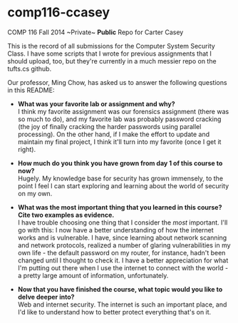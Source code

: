 comp116-ccasey
==============

COMP 116 Fall 2014 ~Private~ **Public** Repo for Carter Casey  

This is the record of all submissions for the Computer System Security Class. I have some scripts that I wrote for previous assignments that I should upload, too, but they're currently in a much messier repo on the tufts.cs github.  

Our professor, Ming Chow, has asked us to answer the following questions in this README:  

- **What was your favorite lab or assignment and why?**  
I think my favorite assignment was our forensics assignment (there was so much to do), and my favorite lab was probably password cracking (the joy of finally cracking the harder passwords using parallel processing). On the other hand, if I make the effort to update and maintain my final project, I think it'll turn into my favorite (once I get it right).  

- **How much do you think you have grown from day 1 of this course to now?**  
Hugely. My knowledge base for security has grown immensely, to the point I feel I can start exploring and learning about the world of security on my own.  

- **What was the most important thing that you learned in this course? Cite two examples as evidence.**  
I have trouble choosing one thing that I consider the *most* important. I'll go with this: I now have a better understanding of how the internet works and is vulnerable. I have, since learning about network scanning and network protocols, realized a number of glaring vulnerabilities in my own life - the default password on my router, for instance, hadn't been changed until I thought to check it. I have a better appreciation for what I'm putting out there when I use the internet to connect with the world - a pretty large amount of information, unfortunately.  

- **Now that you have finished the course, what topic would you like to delve deeper into?**  
Web and internet security. The internet is such an important place, and I'd like to understand how to better protect everything that's on it.

